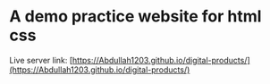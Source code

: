 # A demo practice website for html css
Live server link: [https://Abdullah1203.github.io/digital-products/](https://Abdullah1203.github.io/digital-products/)
